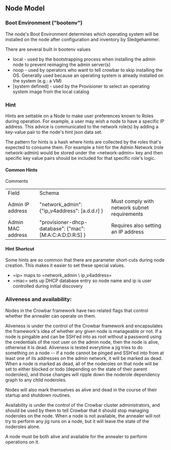 ## Node Model

### Boot Environment ("bootenv")

The node's Boot Environment determines which operating system will be installed on the node after configuration and inventory by Sledgehammer.

There are several built in bootenv values 

* local - used by the bootstrapping process when installing the admin node to prevent reimaging the admin server(s)
* noop - used by operators who want to tell crowbar to skip installing the OS.  Generally used because an operating system is already installed on the system (e.g.: a VM)
* [system defined] - used by the Provisioner to select an operating system image from the local catalog

### Hint

Hints are settable on a Node to make user preferences known to Roles during operation.  For example, a user may wish a node to have a specific IP address.  This advice is communicated to the network role(s) by adding a key-value pair to the node's hint json data set.

The pattern for hints is a hash where hints are collected by the roles that's expected to consume them.  For example a hint for the Admin Network (role network-admin) would be stored under the =network-admin= key and then specific key value pairs should be included for that specific role's logic.
#### Common Hints

<table>
  <tr><td>Field</td><td>Schema</td></td>Comments</td></td>
  <tr> 
    <td>Admin IP address</td>
    <td>"network_admin": {"ip_v4address": [a.d.d.r] }</td>
    <td>Must comply with network subnet requirements</td>
  </td>
  <tr> 
    <td>Admin MAC address</td>
    <td>"provisioner-dhcp-database": {"mac": [M:A:C:A:D:D:R:S] }</td>
    <td>Requires also setting an IP address</td>
  </td>
</table>


#### Hint Shortcut

Some hints are so common that there are parameter short-cuts during node creation.  This makes it easier to set these special values.

* =ip= maps to =network_admin \ ip_v4address=
* =mac= sets up DHCP database entry so node name and ip is user controlled during initial discovery

### Aliveness and availability:

Nodes in the Crowbar framework have two related flags that control
whether the annealer can operate on them.

Aliveness is under the control of the Crowbar framework and
encapsulates the framework's idea of whether any given node is
manageable or not.  If a node is pingable and can be SSH'ed into as
root without a password using the credentials of the root user on
the admin node, then the node is alive, otherwise it is dead.
Aliveness is tested everytime a jig tries to do something on a node
-- if a node cannot be pinged and SSH'ed into from at least one of
its addresses on the admin network, it will be marked as
dead.  When a node is marked as dead, all of the noderoles on that
node will be set to either blocked or todo (depending on the state of
their parent noderoles), and those changes will ripple down the
noderole dependency graph to any child noderoles.

Nodes will also mark themselves as alive and dead in the course of
their startup and shutdown routines.

Availability is under the control of the Crowbar cluster
administrators, and should be used by them to tell Crowbar that it
should stop managing noderoles on the node.  When a node is not
available, the annealer will not try to perform any jig runs on a
node, but it will leave the state of the noderoles alone.

A node must be both alive and available for the annealer to perform
operations on it.
